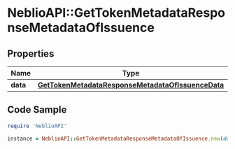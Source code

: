 # NeblioAPI::GetTokenMetadataResponseMetadataOfIssuence

## Properties
Name | Type | Description | Notes
------------ | ------------- | ------------- | -------------
**data** | [**GetTokenMetadataResponseMetadataOfIssuenceData**](GetTokenMetadataResponseMetadataOfIssuenceData.md) |  | [optional] 

## Code Sample

```ruby
require 'NeblioAPI'

instance = NeblioAPI::GetTokenMetadataResponseMetadataOfIssuence.new(data: null)
```


